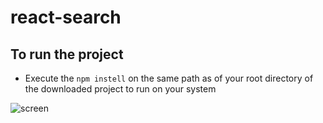 # react-search
## To run the project
- Execute the `npm instell` on the same path as of your root directory of the downloaded project to run on your system


![screen](https://github.com/aran08/Search-bar/assets/112660522/c66ea1ad-fa6c-4cf7-9264-ce64674ab44c)
